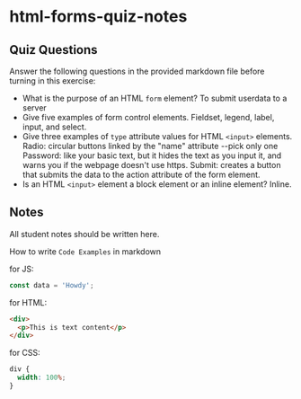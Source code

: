# html-forms-quiz-notes

## Quiz Questions

Answer the following questions in the provided markdown file before turning in this exercise:

- What is the purpose of an HTML `form` element?
  To submit userdata to a server
- Give five examples of form control elements.
  Fieldset, legend, label, input, and select.
- Give three examples of `type` attribute values for HTML `<input>` elements.
  Radio: circular buttons linked by the "name" attribute --pick only one
  Password: like your basic text, but it hides the text as you input it, and warns you if the webpage doesn't use https.
  Submit: creates a button that submits the data to the action attribute of the form element.
- Is an HTML `<input>` element a block element or an inline element?
  Inline.

## Notes

All student notes should be written here.

How to write `Code Examples` in markdown

for JS:

```javascript
const data = 'Howdy';
```

for HTML:

```html
<div>
  <p>This is text content</p>
</div>
```

for CSS:

```css
div {
  width: 100%;
}
```
